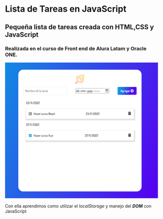 # Lista de Tareas en JavaScript


## Pequeña lista de tareas creada con __HTML__,__CSS__ y __JavaScript__
### Realizada en el curso de __Front end__ de __Alura Latam__ y __Oracle__ __ONE__.


![Lista de Tareas](./assets/appScreen.png)

Con ella aprendimos como utilizar el _localStorage_ y manejo del ***DOM*** con JavaScript